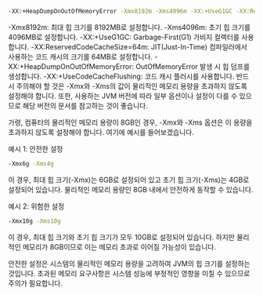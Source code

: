 ```bash
-XX:+HeapDumpOnOutOfMemoryError -Xmx8192m -Xms4096m -XX:+UseG1GC -XX:ReservedCodeCacheSize=64m -XX:+UseCodeCacheFlushing


```

-Xmx8192m: 최대 힙 크기를 8192MB로 설정합니다.
-Xms4096m: 초기 힙 크기를 4096MB로 설정합니다.
-XX:+UseG1GC: Garbage-First(G1) 가비지 컬렉터를 사용합니다.
-XX:ReservedCodeCacheSize=64m: JIT(Just-In-Time) 컴파일러에서 사용하는 코드 캐시의 크기를 64MB로 설정합니다.
-XX:+HeapDumpOnOutOfMemoryError: OutOfMemoryError 발생 시 힙 덤프를 생성합니다.
-XX:+UseCodeCacheFlushing: 코드 캐시 플러시를 사용합니다.
반드시 주의해야 할 것은 -Xmx와 -Xms의 값이 물리적인 메모리 용량을 초과하지 않도록 설정해야 합니다. 또한, 사용하는 JVM 버전에 따라 일부 옵션이나 설정이 다를 수 있으므로 해당 버전의 문서를 참고하는 것이 좋습니다.





가령, 컴퓨터의 물리적인 메모리 용량이 8GB인 경우, -Xmx와 -Xms 옵션은 이 용량을 초과하지 않도록 설정해야 합니다. 여기에 예시를 들어보겠습니다.

예시 1: 안전한 설정

```bash
-Xmx6g -Xms4g

```

이 경우, 최대 힙 크기(-Xmx)는 6GB로 설정되어 있고 초기 힙 크기(-Xms)는 4GB로 설정되어 있습니다. 물리적인 메모리 용량인 8GB 내에서 안전하게 동작할 수 있습니다.

예시 2: 위험한 설정

```bash
-Xmx10g -Xms10g

```

이 경우, 최대 힙 크기와 초기 힙 크기가 모두 10GB로 설정되어 있습니다. 하지만 물리적인 메모리가 8GB이므로 이는 메모리 초과로 이어질 가능성이 있습니다.

안전한 설정은 시스템의 물리적인 메모리 용량을 고려하여 JVM의 힙 크기를 설정하는 것입니다. 초과된 메모리 요구사항은 시스템 성능에 부정적인 영향을 미칠 수 있으므로 주의가 필요합니다.
